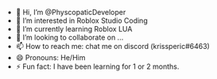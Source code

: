 - 👋 Hi, I’m @PhyscopaticDeveloper
- 👀 I’m interested in Roblox Studio Coding
- 🌱 I’m currently learning Roblox LUA
- 💞️ I’m looking to collaborate on ...
- 📫 How to reach me: chat me on discord (krissperic#6463)
- 😄 Pronouns: He/Him
- ⚡ Fun fact: I have been learning for 1 or 2 months.

<!---
PhyscopaticDeveloper/PhyscopaticDeveloper is a ✨ special ✨ repository because its `README.md` (this file) appears on your GitHub profile.
You can click the Preview link to take a look at your changes.
--->
